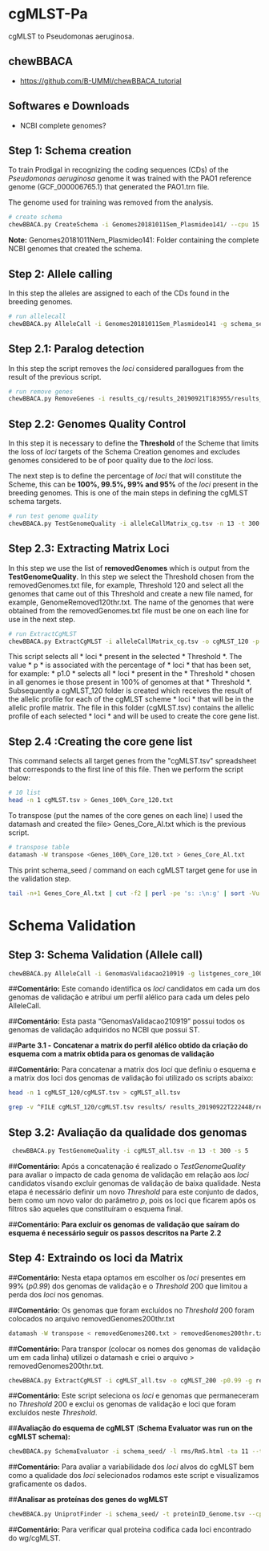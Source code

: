 # cgMLST-Pa

cgMLST to Pseudomonas aeruginosa.



## chewBBACA

* https://github.com/B-UMMI/chewBBACA_tutorial

 
## Softwares e Downloads

* NCBI complete genomes?


## Step 1: Schema creation

To train Prodigal in recognizing the coding sequences (CDs) of the *Pseudomonas aeruginosa* genome it was trained with the PAO1 reference genome (GCF_000006765.1) that generated the PAO1.trn file. 

The genome used for training was removed from the analysis.


```bash
# create schema
chewBBACA.py CreateSchema -i Genomes20181011Sem_Plasmideo141/ --cpu 15 -o schema_seed --ptf PAO1.trn
```

**Note:** Genomes20181011Nem_Plasmideo141: Folder containing the complete NCBI genomes that created the schema.



## Step 2: Allele calling

In this step the alleles are assigned to each of the CDs found in the breeding genomes.

```bash
# run allelecall
chewBBACA.py AlleleCall -i Genomes20181011Sem_Plasmideo141 -g schema_seed/ -o results_cg --cpu 15 --ptf PAO1.trn
```


## Step 2.1: Paralog detection

In this step the script removes the *loci* considered parallogues from the result of the previous script.

```bash
# run remove genes
chewBBACA.py RemoveGenes -i results_cg/results_20190921T183955/results_alleles.tsv -g results_cg/results_20190921T183955/RepeatedLoci.txt -o alleleCallMatrix_cg
```


## Step 2.2: Genomes Quality Control

In this step it is necessary to define the **Threshold** of the Scheme that limits the loss of *loci* targets of the Schema Creation genomes and excludes genomes considered to be of poor quality due to the *loci*  loss. 

The next step is to define the percentage of *loci* that will constitute the Scheme, this can be **100%, 99.5%, 99% and 95%** of the *loci* present in the breeding genomes. This is one of the main steps in defining the cgMLST schema targets.



```bash
# run test genome quality
chewBBACA.py TestGenomeQuality -i alleleCallMatrix_cg.tsv -n 13 -t 300 -s 5
```



## Step 2.3: Extracting Matrix Loci

In this step we use the list of **removedGenomes** which is output from the **TestGenomeQuality**. In this step we select the Threshold chosen from the removedGenomes.txt file, for example, Threshold 120 and select all the genomes that came out of this Threshold and create a new file named, for example, GenomeRemoved120thr.txt. The name of the genomes that were obtained from the removedGenomes.txt file must be one on each line for use in the next step.



```bash
# run ExtractCgMLST
chewBBACA.py ExtractCgMLST -i alleleCallMatrix_cg.tsv -o cgMLST_120 -p 1.0 -g GenomeRemoved120thr.txt
```


This script selects all * loci * present in the selected * Threshold *. The value * p * is associated with the percentage of * loci * that has been set, for example: * p1.0 * selects all * loci * present in the * Threshold * chosen in all genomes ie those present in 100% of genomes at that * Threshold *. Subsequently a cgMLST_120 folder is created which receives the result of the allelic profile for each of the cgMLST scheme * loci * that will be in the allelic profile matrix. The file in this folder (cgMLST.tsv) contains the allelic profile of each selected * loci * and will be used to create the core gene list.


## Step 2.4 :Creating the core gene list

This command selects all target genes from the "cgMLST.tsv" spreadsheet that corresponds to the first line of this file. Then we perform the script below:

```bash
# 10 list
head -n 1 cgMLST.tsv > Genes_100%_Core_120.txt
```



To transpose (put the names of the core genes on each line) I used the datamash and created the file> Genes_Core_Al.txt which is the previous script.

```bash
# transpose table
datamash -W transpose <Genes_100%_Core_120.txt > Genes_Core_Al.txt 
```

This print schema_seed / command on each cgMLST target gene for use in the validation step.

```bash
tail -n+1 Genes_Core_Al.txt | cut -f2 | perl -pe 's: :\n:g' | sort -Vu | awk '{print("schema_seed/"$1)}' > listgenes_core_100_120ca%.txt
```

# Schema Validation


## Step 3: Schema Validation (Allele call)



```bash
chewBBACA.py AlleleCall -i GenomasValidacao210919 -g listgenes_core_100_120ca%.txt -o results --cpu 15 --ptf PAO1.trn
```

 

\##**Comentário:** Este comando identifica os *loci* candidatos em cada um dos genomas de validação e atribui um perfil alélico para cada um deles pelo AlleleCall.



\##**Comentário:** Esta pasta “GenomasValidacao210919” possui todos os genomas de validação adquiridos no NCBI que possui ST.



\##**Parte 3.1 -** **Concatenar a matrix do perfil alélico obtido da criação do esquema com a matrix obtida para os genomas de validação**



\##**Comentário:** Para concatenar a matrix dos *loci* que definiu o esquema e a matrix dos loci dos genomas de validação foi utilizado os scripts abaixo:

```bash
head -n 1 cgMLST_120/cgMLST.tsv > cgMLST_all.tsv
```



```bash
grep -v ^FILE cgMLST_120/cgMLST.tsv results/ results_20190922T222448/results_alleles.tsv >> cgMLST_all.tsv
```



## Step 3.2:  Avaliação da qualidade dos genomas





```bash
 chewBBACA.py TestGenomeQuality -i cgMLST_all.tsv -n 13 -t 300 -s 5
```



\##**Comentário:** Após a concatenação é realizado o *TestGenomeQuality* para avaliar o impacto de cada genoma de validação em relação aos *loci* candidatos visando excluir genomas de validação de baixa qualidade. Nesta etapa é necessário definir um novo *Threshold* para este conjunto de dados, bem como um novo valor do parâmetro *p*, pois os loci que ficarem após os filtros são aqueles que constituíram o esquema final. 



\##**Comentário: Para excluir os genomas de validação que saíram do esquema é necessário seguir os passos descritos na Parte 2.2**



## Step 4:  Extraindo os loci da Matrix



\##**Comentário:** Nesta etapa optamos em escolher os *loci* presentes em 99% (*p0.99*) dos genomas de validação e o *Threshold* 200 que limitou a perda dos *loci* nos genomas.



\##**Comentário:** Os genomas que foram excluídos no *Threshold* 200 foram colocados no arquivo removedGenomes200thr.txt 



```bash
datamash -W transpose < removedGenomes200.txt > removedGenomes200thr.txt
```



\##**Comentário:** Para transpor (colocar os nomes dos genomas de validação um em cada linha) utilizei o datamash e criei o arquivo > removedGenomes200thr.txt.

 

```bash
chewBBACA.py ExtractCgMLST -i cgMLST_all.tsv -o cgMLST_200 -p0.99 -g removedGenomes200thr.txt 
```



\##**Comentário:** Este script seleciona os *loci* e genomas que permaneceram no *Threshold* 200 e exclui os genomas de validação e loci que foram excluídos neste *Threshold*.



\##**Avaliação do esquema de cgMLST** (**Schema Evaluator was run on the cgMLST schema):**



```bash
chewBBACA.py SchemaEvaluator -i schema_seed/ -l rms/RmS.html -ta 11 --title "cgMLST schema GBS tutorial schema evaluator" --cpu 6
```



\##**Comentário:** Para avaliar a variabilidade dos *loci* alvos do cgMLST bem como a qualidade dos *loci* selecionados rodamos este script e visualizamos graficamente os dados.



\##**Analisar as proteínas dos genes do wgMLST**

```bash
chewBBACA.py UniprotFinder -i schema_seed/ -t proteinID_Genome.tsv --cpu 10
```



\##**Comentário:** Para verificar qual proteína codifica cada loci encontrado do wg/cgMLST.

